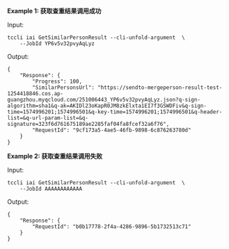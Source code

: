 **Example 1: 获取查重结果调用成功**



Input: 

```
tccli iai GetSimilarPersonResult --cli-unfold-argument  \
    --JobId YP6v5v32pvyAqLyz
```

Output: 
```
{
    "Response": {
        "Progress": 100,
        "SimilarPersonsUrl": "https://sendto-mergeperson-result-test-1254418846.cos.ap-guangzhou.myqcloud.com/251006443_YP6v5v32pvyAqLyz.json?q-sign-algorithm=sha1&q-ak=AKIDl23oKapR0JM8zkElxta1EI7f3GSWDFiv&q-sign-time=1574996201;1574996501&q-key-time=1574996201;1574996501&q-header-list=&q-url-param-list=&q-signature=323f6d761675189ae2285faf04fa8fcef32a6f76",
        "RequestId": "9cf173a5-4ae5-46fb-9898-6c876263780d"
    }
}
```

**Example 2: 获取查重结果调用失败**



Input: 

```
tccli iai GetSimilarPersonResult --cli-unfold-argument  \
    --JobId AAAAAAAAAAAA
```

Output: 
```
{
    "Response": {
        "RequestId": "b0b17778-2f4a-4286-9896-5b1732513c71"
    }
}
```

